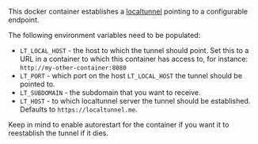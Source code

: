 This docker container establishes a [localtunnel](https://github.com/localtunnel/localtunnel) pointing to a configurable endpoint.

The following environment variables need to be populated:

* `LT_LOCAL_HOST` - the host to which the tunnel should point. Set this to a URL in a container to which this container has access to, for instance: `http://my-other-container:8080`
* `LT_PORT` - which port on the host `LT_LOCAL_HOST` the tunnel should be pointed to.
* `LT_SUBDOMAIN` - the subdomain that you want to receive. 
* `LT_HOST` - to which localtunnel server the tunnel should be established. Defaults to `https://localtunnel.me`.

Keep in mind to enable autorestart for the container if you want it to reestablish the tunnel if it dies.
